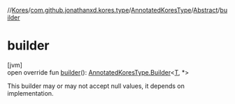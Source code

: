 //[Kores](../../../../index.md)/[com.github.jonathanxd.kores.type](../../index.md)/[AnnotatedKoresType](../index.md)/[Abstract](index.md)/[builder](builder.md)

# builder

[jvm]\
open override fun [builder](builder.md)(): [AnnotatedKoresType.Builder](../-builder/index.md)<[T](index.md), *>

This builder may or may not accept null values, it depends on implementation.
